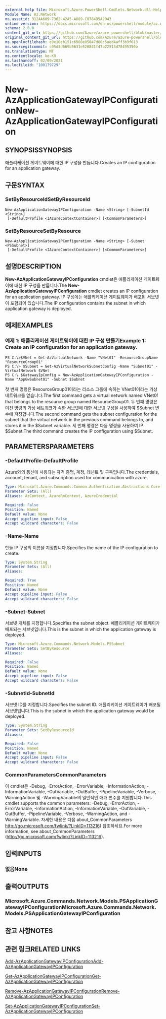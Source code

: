 ```yaml
---
external help file: Microsoft.Azure.PowerShell.Cmdlets.Network.dll-Help.xml
Module Name: Az.Network
ms.assetid: 312AA609-7362-42A5-A889-C0784D5A2943
online version: https://docs.microsoft.com/en-us/powershell/module/az.network/new-azapplicationgatewayipconfiguration
schema: 2.0.0
content_git_url: https://github.com/Azure/azure-powershell/blob/master/src/Network/Network/help/New-AzApplicationGatewayIPConfiguration.md
original_content_git_url: https://github.com/Azure/azure-powershell/blob/master/src/Network/Network/help/New-AzApplicationGatewayIPConfiguration.md
ms.openlocfilehash: e9e10eb151c6908e05047d80c5aed4aff3b9f613
ms.sourcegitcommit: c05d3d669b5631e526841f47b22513d78495350b
ms.translationtype: MT
ms.contentlocale: ko-KR
ms.lasthandoff: 02/09/2021
ms.locfileid: "100179729"
---
```

# <span data-ttu-id="8dfb9-101">New-AzApplicationGatewayIPConfiguration</span><span class="sxs-lookup"><span data-stu-id="8dfb9-101">New-AzApplicationGatewayIPConfiguration</span></span>

## <span data-ttu-id="8dfb9-102">SYNOPSIS</span><span class="sxs-lookup"><span data-stu-id="8dfb9-102">SYNOPSIS</span></span>
<span data-ttu-id="8dfb9-103">애플리케이션 게이트웨이에 대한 IP 구성을 만듭니다.</span><span class="sxs-lookup"><span data-stu-id="8dfb9-103">Creates an IP configuration for an application gateway.</span></span>

## <span data-ttu-id="8dfb9-104">구문</span><span class="sxs-lookup"><span data-stu-id="8dfb9-104">SYNTAX</span></span>

### <span data-ttu-id="8dfb9-105">SetByResourceId</span><span class="sxs-lookup"><span data-stu-id="8dfb9-105">SetByResourceId</span></span>
```
New-AzApplicationGatewayIPConfiguration -Name <String> [-SubnetId <String>]
 [-DefaultProfile <IAzureContextContainer>] [<CommonParameters>]
```

### <span data-ttu-id="8dfb9-106">SetByResource</span><span class="sxs-lookup"><span data-stu-id="8dfb9-106">SetByResource</span></span>
```
New-AzApplicationGatewayIPConfiguration -Name <String> [-Subnet <PSSubnet>]
 [-DefaultProfile <IAzureContextContainer>] [<CommonParameters>]
```

## <span data-ttu-id="8dfb9-107">설명</span><span class="sxs-lookup"><span data-stu-id="8dfb9-107">DESCRIPTION</span></span>
<span data-ttu-id="8dfb9-108">**New-AzApplicationGatewayIPConfiguration** cmdlet은 애플리케이션 게이트웨이에 대한 IP 구성을 만듭니다.</span><span class="sxs-lookup"><span data-stu-id="8dfb9-108">The **New-AzApplicationGatewayIPConfiguration** cmdlet creates an IP configuration for an application gateway.</span></span>
<span data-ttu-id="8dfb9-109">IP 구성에는 애플리케이션 게이트웨이가 배포된 서브넷이 포함되어 있습니다.</span><span class="sxs-lookup"><span data-stu-id="8dfb9-109">The IP configuration contains the subnet in which application gateway is deployed.</span></span>

## <span data-ttu-id="8dfb9-110">예제</span><span class="sxs-lookup"><span data-stu-id="8dfb9-110">EXAMPLES</span></span>

### <span data-ttu-id="8dfb9-111">예제 1: 애플리케이션 게이트웨이에 대한 IP 구성 만들기</span><span class="sxs-lookup"><span data-stu-id="8dfb9-111">Example 1: Create an IP configuration for an application gateway.</span></span>
```
PS C:\>$VNet = Get-AzVirtualNetwork -Name "VNet01" -ResourceGroupName "ResourceGroup01"
PS C:\> $Subnet = Get-AzVirtualNetworkSubnetConfig -Name "Subnet01" -VirtualNetwork $VNet 
PS C:\ $GatewayIpConfig = New-AzApplicationGatewayIPConfiguration -Name "AppGwSubnet01" -Subnet $Subnet
```

<span data-ttu-id="8dfb9-112">첫 번째 명령은 ResourceGroup01이라는 리소스 그룹에 속하는 VNet01이라는 가상 네트워크를 얻습니다.</span><span class="sxs-lookup"><span data-stu-id="8dfb9-112">The first command gets a virtual network named VNet01 that belongs to the resource group named ResourceGroup01.</span></span>
<span data-ttu-id="8dfb9-113">두 번째 명령은 이전 명령의 가상 네트워크가 속한 서브넷에 대한 서브넷 구성을 사용하여 $Subnet 변수에 저장합니다.</span><span class="sxs-lookup"><span data-stu-id="8dfb9-113">The second command gets the subnet configuration for the subnet that the virtual network in the previous command belongs to, and stores it in the $Subnet variable.</span></span>
<span data-ttu-id="8dfb9-114">세 번째 명령은 다음 명령을 사용하여 IP $Subnet.</span><span class="sxs-lookup"><span data-stu-id="8dfb9-114">The third command creates the IP configuration using $Subnet.</span></span>

## <span data-ttu-id="8dfb9-115">PARAMETERS</span><span class="sxs-lookup"><span data-stu-id="8dfb9-115">PARAMETERS</span></span>

### <span data-ttu-id="8dfb9-116">-DefaultProfile</span><span class="sxs-lookup"><span data-stu-id="8dfb9-116">-DefaultProfile</span></span>
<span data-ttu-id="8dfb9-117">Azure와의 통신에 사용되는 자격 증명, 계정, 테넌트 및 구독입니다.</span><span class="sxs-lookup"><span data-stu-id="8dfb9-117">The credentials, account, tenant, and subscription used for communication with azure.</span></span>

```yaml
Type: Microsoft.Azure.Commands.Common.Authentication.Abstractions.Core.IAzureContextContainer
Parameter Sets: (All)
Aliases: AzContext, AzureRmContext, AzureCredential

Required: False
Position: Named
Default value: None
Accept pipeline input: False
Accept wildcard characters: False
```

### <span data-ttu-id="8dfb9-118">-Name</span><span class="sxs-lookup"><span data-stu-id="8dfb9-118">-Name</span></span>
<span data-ttu-id="8dfb9-119">만들 IP 구성의 이름을 지정합니다.</span><span class="sxs-lookup"><span data-stu-id="8dfb9-119">Specifies the name of the IP configuration to create.</span></span>

```yaml
Type: System.String
Parameter Sets: (All)
Aliases:

Required: True
Position: Named
Default value: None
Accept pipeline input: False
Accept wildcard characters: False
```

### <span data-ttu-id="8dfb9-120">-Subnet</span><span class="sxs-lookup"><span data-stu-id="8dfb9-120">-Subnet</span></span>
<span data-ttu-id="8dfb9-121">서브넷 개체를 지정합니다.</span><span class="sxs-lookup"><span data-stu-id="8dfb9-121">Specifies the subnet object.</span></span>
<span data-ttu-id="8dfb9-122">애플리케이션 게이트웨이가 배포되는 서브넷입니다.</span><span class="sxs-lookup"><span data-stu-id="8dfb9-122">This is the subnet in which the application gateway is deployed.</span></span>

```yaml
Type: Microsoft.Azure.Commands.Network.Models.PSSubnet
Parameter Sets: SetByResource
Aliases:

Required: False
Position: Named
Default value: None
Accept pipeline input: False
Accept wildcard characters: False
```

### <span data-ttu-id="8dfb9-123">-SubnetId</span><span class="sxs-lookup"><span data-stu-id="8dfb9-123">-SubnetId</span></span>
<span data-ttu-id="8dfb9-124">서브넷 ID를 지정합니다.</span><span class="sxs-lookup"><span data-stu-id="8dfb9-124">Specifies the subnet ID.</span></span>
<span data-ttu-id="8dfb9-125">애플리케이션 게이트웨이가 배포될 서브넷입니다.</span><span class="sxs-lookup"><span data-stu-id="8dfb9-125">This is the subnet in which the application gateway would be deployed.</span></span>

```yaml
Type: System.String
Parameter Sets: SetByResourceId
Aliases:

Required: False
Position: Named
Default value: None
Accept pipeline input: False
Accept wildcard characters: False
```

### <span data-ttu-id="8dfb9-126">CommonParameters</span><span class="sxs-lookup"><span data-stu-id="8dfb9-126">CommonParameters</span></span>
<span data-ttu-id="8dfb9-127">이 cmdlet은 -Debug, -ErrorAction, -ErrorVariable, -InformationAction, -InformationVariable, -OutVariable, -OutBuffer, -PipelineVariable, -Verbose, -WarningAction 및 -WarningVariable의 일반적인 매개 변수를 지원합니다.</span><span class="sxs-lookup"><span data-stu-id="8dfb9-127">This cmdlet supports the common parameters: -Debug, -ErrorAction, -ErrorVariable, -InformationAction, -InformationVariable, -OutVariable, -OutBuffer, -PipelineVariable, -Verbose, -WarningAction, and -WarningVariable.</span></span> <span data-ttu-id="8dfb9-128">자세한 내용은 다음 about_CommonParameters http://go.microsoft.com/fwlink/?LinkID=113216) 참조하세요.</span><span class="sxs-lookup"><span data-stu-id="8dfb9-128">For more information, see about_CommonParameters (http://go.microsoft.com/fwlink/?LinkID=113216).</span></span>

## <span data-ttu-id="8dfb9-129">입력</span><span class="sxs-lookup"><span data-stu-id="8dfb9-129">INPUTS</span></span>

### <span data-ttu-id="8dfb9-130">없음</span><span class="sxs-lookup"><span data-stu-id="8dfb9-130">None</span></span>

## <span data-ttu-id="8dfb9-131">출력</span><span class="sxs-lookup"><span data-stu-id="8dfb9-131">OUTPUTS</span></span>

### <span data-ttu-id="8dfb9-132">Microsoft.Azure.Commands.Network.Models.PSApplicationGatewayIPConfiguration</span><span class="sxs-lookup"><span data-stu-id="8dfb9-132">Microsoft.Azure.Commands.Network.Models.PSApplicationGatewayIPConfiguration</span></span>

## <span data-ttu-id="8dfb9-133">참고 사항</span><span class="sxs-lookup"><span data-stu-id="8dfb9-133">NOTES</span></span>

## <span data-ttu-id="8dfb9-134">관련 링크</span><span class="sxs-lookup"><span data-stu-id="8dfb9-134">RELATED LINKS</span></span>

[<span data-ttu-id="8dfb9-135">Add-AzApplicationGatewayIPConfiguration</span><span class="sxs-lookup"><span data-stu-id="8dfb9-135">Add-AzApplicationGatewayIPConfiguration</span></span>](./Add-AzApplicationGatewayIPConfiguration.md)

[<span data-ttu-id="8dfb9-136">Get-AzApplicationGatewayIPConfiguration</span><span class="sxs-lookup"><span data-stu-id="8dfb9-136">Get-AzApplicationGatewayIPConfiguration</span></span>](./Get-AzApplicationGatewayIPConfiguration.md)

[<span data-ttu-id="8dfb9-137">Remove-AzApplicationGatewayIPConfiguration</span><span class="sxs-lookup"><span data-stu-id="8dfb9-137">Remove-AzApplicationGatewayIPConfiguration</span></span>](./Remove-AzApplicationGatewayIPConfiguration.md)

[<span data-ttu-id="8dfb9-138">Set-AzApplicationGatewayIPConfiguration</span><span class="sxs-lookup"><span data-stu-id="8dfb9-138">Set-AzApplicationGatewayIPConfiguration</span></span>](./Set-AzApplicationGatewayIPConfiguration.md)


